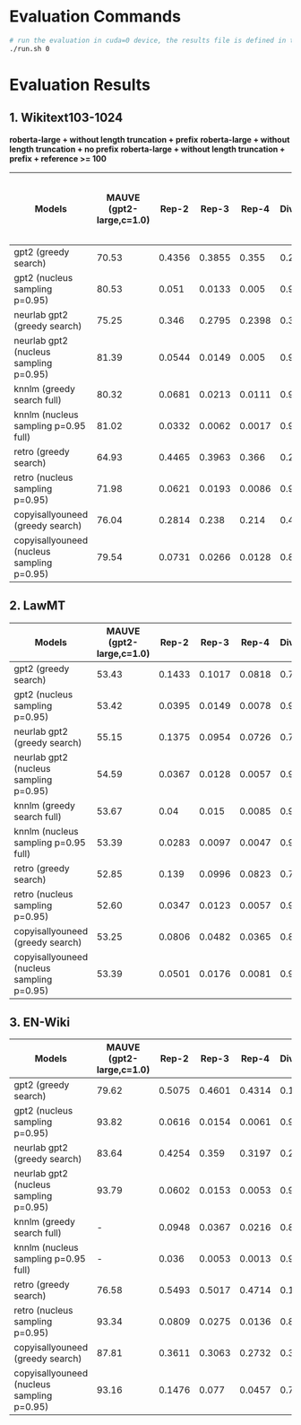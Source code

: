 # Evaluation Commands

```bash
# run the evaluation in cuda=0 device, the results file is defined in the run.sh file
./run.sh 0
```

# Evaluation Results

## 1. Wikitext103-1024

__roberta-large + without length truncation + prefix__
__roberta-large + without length truncation + no prefix__
__roberta-large + without length truncation + prefix + reference >= 100__

| Models | MAUVE (gpt2-large,c=1.0) | Rep-2 | Rep-3 | Rep-4 | Diversity | Coherence | MAUVE (roberta-large, c=1.0, EOS token) | BLEURT (bleurt-large-512) |
| - | - | - | - | - | - | - | - | - |
| gpt2 (greedy search)  | 70.53 | 0.4356 | 0.3855 | 0.355 | 0.2237 | -0.74 | 60.63| |
| gpt2 (nucleus sampling p=0.95)  | 80.53 | 0.051 | 0.0133 | 0.005 | 0.9322 | -3.65 | 66.06 | |
| neurlab gpt2 (greedy search)  | 75.25 | 0.346 | 0.2795 | 0.2398 | 0.3583 | -1.34 | 60.17 | |
| neurlab gpt2 (nucleus sampling p=0.95)  | 81.39 | 0.0544 | 0.0149 | 0.005 | 0.9268 | -3.72 | 64.37 | |
| knnlm (greedy search full) | 80.32 | 0.0681 | 0.0213 | 0.0111 | 0.9019 | -4.00 |64.65 | |
| knnlm (nucleus sampling p=0.95 full) | 81.02 | 0.0332 | 0.0062 | 0.0017 | 0.9592 | -4.65 | 62.11 | |
| retro (greedy search) | 64.93 | 0.4465 | 0.3963 | 0.366 | 0.2119 | -0.74 |59.62 | |
| retro (nucleus sampling p=0.95) | 71.98 | 0.0621 | 0.0193 | 0.0086 | 0.9119 | -3.63 | 67.13 | |
| copyisallyouneed (greedy search) | 76.04 | 0.2814 | 0.238 | 0.214 | 0.4303 | -1.73 |74.54| |
| copyisallyouneed (nucleus sampling p=0.95) | 79.54 | 0.0731 | 0.0266 | 0.0128 | 0.8907 | -2.91 | 78.96| |


## 2. LawMT

| Models | MAUVE (gpt2-large,c=1.0) | Rep-2 | Rep-3 | Rep-4 | Diversity | Coherence | MAUVE (roberta-large,c=1.0) |
| - | - | - | - | - | - | - | - |
| gpt2 (greedy search)  | 53.43 | 0.1433 | 0.1017 | 0.0818 | 0.7066 |-0.64 | 54.01|
| gpt2 (nucleus sampling p=0.95)  | 53.42 | 0.0395 | 0.0149 | 0.0078 | 0.9388 | -3.61 | 52.97|
| neurlab gpt2 (greedy search)  | 55.15  | 0.1375 | 0.0954 | 0.0726 | 0.7236 | -1.20 | 52.90 |
| neurlab gpt2 (nucleus sampling p=0.95)  | 54.59 | 0.0367 | 0.0128 | 0.0057 | 0.9456 | -3.92 | 53.22|
| knnlm (greedy search full) | 53.67 | 0.04 | 0.015 | 0.0085 | 0.9376 | -4.64 |53.41 |
| knnlm (nucleus sampling p=0.95 full) | 53.39 | 0.0283 | 0.0097 | 0.0047 | 0.9577 | -5.05 | 53.18|
| retro (greedy search) | 52.85 | 0.139 | 0.0996 | 0.0823 | 0.7114 | -0.67 | 51.73|
| retro (nucleus sampling p=0.95) | 52.60 | 0.0347 | 0.0123 | 0.0057 | 0.948 | -4.18 | 52.74 |
| copyisallyouneed (greedy search) | 53.25 | 0.0806 | 0.0482 | 0.0365 | 0.8432 | -1.51 | 56.66|
| copyisallyouneed (nucleus sampling p=0.95) | 53.39 | 0.0501 | 0.0176 | 0.0081 | 0.9256 | -2.78 | 54.32|

## 3. EN-Wiki

| Models | MAUVE (gpt2-large,c=1.0) | Rep-2 | Rep-3 | Rep-4 | Diversity | Coherence | MAUVE (roberta,c=1.0) |
| - | - | - | - | - | - | - | - |
| gpt2 (greedy search)  | 79.62 | 0.5075 | 0.4601 | 0.4314 | 0.1512 | -0.81 | 67.62|
| gpt2 (nucleus sampling p=0.95)  | 93.82 | 0.0616 | 0.0154 | 0.0061 | 0.9183 | -3.55 | 63.49|
| neurlab gpt2 (greedy search)  |  83.64 | 0.4254 | 0.359 | 0.3197 | 0.2505 |  -1.29 | 61.19 |
| neurlab gpt2 (nucleus sampling p=0.95)  | 93.79 | 0.0602 | 0.0153 | 0.0053 | 0.9204 |-3.88| 71.03 |
| knnlm (greedy search full) | - | 0.0948 | 0.0367 | 0.0216 | 0.8531 | -3.85 |  68.36 |
| knnlm (nucleus sampling p=0.95 full) | - | 0.036 | 0.0053 | 0.0013 | 0.9576 | -4.68 | 67.08 |
| retro (greedy search) | 76.58 | 0.5493 | 0.5017 | 0.4714 | 0.1187 |  -0.80 | 66.55|
| retro (nucleus sampling p=0.95) | 93.34 | 0.0809 | 0.0275 | 0.0136 | 0.8817 | -3.54 |71.91 |
| copyisallyouneed (greedy search) | 87.81 | 0.3611 | 0.3063 | 0.2732 | 0.3221 | -1.65 | 92.29|
| copyisallyouneed (nucleus sampling p=0.95) |93.16 | 0.1476 | 0.077 | 0.0457 |0.7508 | -2.58 | 87.64|


